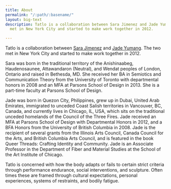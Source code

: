 ```yaml
---
title: About
permalink: "/:path/:basename/"
layout: big-text
description: Tatlo is a collaboration between Sara Jimenez and Jade Yumang. The two
  met in New York City and started to make work together in 2012.

---
```

Tatlo is a collaboration between [Sara Jimenez](http://sarajimenezstudio.com/ "Sara Jimenez") and [Jade Yumang](http://jadeyumang.com/ "Jade Yumang"). The two met in New York City  and started to make work together in 2012.

Sara was born in the traditional territory of the Anishinaabeg, Haudenosaunee, Attawandaron (Neutral),  and Wendat peoples of London, Ontario and raised in Bethesda, MD. She received her BA in Semiotics and Communication Theory from the University of Toronto with departmental honors in 2008 and an MFA at Parsons School of Design in 2013. She is a part-time faculty at Parsons School of Design.

Jade was born in Quezon City, Philippines, grew up in Dubai, United Arab Emirates, immigrated to unceded Coast Salish territories in Vancouver, BC, Canada, and currently lives in Chicago, IL, USA, which sits on the traditional unceded homelands of the Council of the Three Fires. Jade received an MFA at Parsons School of Design with Departmental Honors in 2012, and a BFA Honors from the University of British Columbia in 2008. Jade is the recipient of several grants from the Illinois Arts Council, Canada Council for the Arts, and British Columbia Arts Council, and is featured in the book Queer Threads: Crafting Identity and Community. Jade is an Associate Professor in the Department of Fiber and Material Studies at the School of the Art Institute of Chicago.

Tatlo is concerned with how the body adapts or fails to certain strict criteria through performance endurance, social interventions, and sculpture. Often times these are framed through cultural expectations, personal experiences, systems of restraints, and bodily fatigue.
